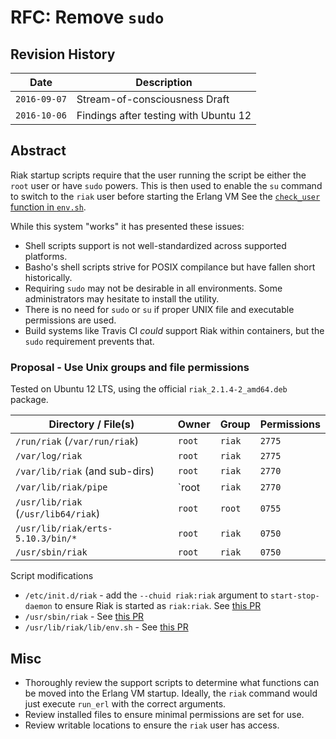 # RFC: Remove `sudo`

## Revision History

Date         | Description
-------------|------------------------------
`2016-09-07` | Stream-of-consciousness Draft
`2016-10-06` | Findings after testing with Ubuntu 12

## Abstract

Riak startup scripts require that the user running the script be either the `root` user or have `sudo` powers. This is then used to enable the `su` command to switch to the `riak` user before starting the Erlang VM See the [`check_user` function in `env.sh`](https://github.com/basho/node_package/blob/develop/priv/base/env.sh#L220-L248).

While this system "works" it has presented these issues:

* Shell scripts support is not well-standardized across supported platforms.
* Basho's shell scripts strive for POSIX compilance but have fallen short historically.
* Requiring `sudo` may not be desirable in all environments. Some administrators may hesitate to install the utility.
* There is no need for `sudo` or `su` if proper UNIX file and executable permissions are used.
* Build systems like Travis CI *could* support Riak within containers, but the `sudo` requirement prevents that.

### Proposal - Use Unix groups and file permissions

Tested on Ubuntu 12 LTS, using the official `riak_2.1.4-2_amd64.deb` package.

Directory / File(s)                 | Owner  | Group  | Permissions
------------------------------------|--------|--------|-------------------
`/run/riak` (`/var/run/riak`)       | `root` | `riak` | `2775`
`/var/log/riak`                     | `root` | `riak` | `2775`
`/var/lib/riak` (and sub-dirs)      | `root` | `riak` | `2770`
`/var/lib/riak/pipe`                | `root  | `riak` | `2770`
`/usr/lib/riak` (`/usr/lib64/riak`) | `root` | `root` | `0755`
`/usr/lib/riak/erts-5.10.3/bin/*`   | `root` | `riak` | `0750`
`/usr/sbin/riak`                    | `root` | `riak` | `0750`

Script modifications

* `/etc/init.d/riak` - add the `--chuid riak:riak` argument to `start-stop-daemon` to ensure Riak is started as `riak:riak`. See [this PR](https://github.com/basho/node_package/pull/209)
* `/usr/sbin/riak` - See [this PR](https://github.com/basho/node_package/pull/209)
* `/usr/lib/riak/lib/env.sh` - See [this PR](https://github.com/basho/node_package/pull/209)

## Misc

* Thoroughly review the support scripts to determine what functions can be moved into the Erlang VM startup. Ideally, the `riak` command would just execute `run_erl` with the correct arguments.
* Review installed files to ensure minimal permissions are set for use.
* Review writable locations to ensure the `riak` user has access.
